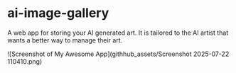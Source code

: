 # ai-image-gallery
A web app for storing your AI generated art.  It is tailored to the AI artist that wants a better way to manage their art.

![Screenshot of My Awesome App](githhub_assets/Screenshot 2025-07-22 110410.png)
